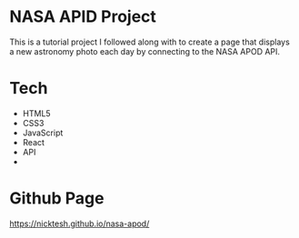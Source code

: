 # NASA APID Project
This is a tutorial project I followed along with to create a page that displays a new astronomy photo each day by connecting to the NASA APOD API.

# Tech
- HTML5
- CSS3
- JavaScript
- React
- API
- 
# Github Page
https://nicktesh.github.io/nasa-apod/
